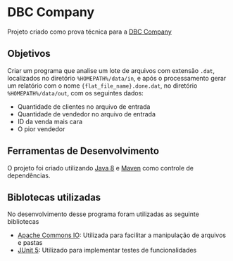 # DBC Company
Projeto criado como prova técnica para a [DBC Company](https://www.dbccompany.com.br/)

## Objetivos
Criar um programa que analise um lote de arquivos com extensão `.dat`, localizados no diretório `%HOMEPATH%/data/in`, e após o processamento
gerar um relatório com o nome `{flat_file_name}.done.dat`, no diretório `%HOMEPATH%/data/out`, com os seguintes dados:
- Quantidade de clientes no arquivo de entrada
- Quantidade de vendedor no arquivo de entrada
- ID da venda mais cara
- O pior vendedor

## Ferramentas de Desenvolvimento
O projeto foi criado utilizando [Java 8](https://www.oracle.com/java/technologies/java8.html) e [Maven](https://maven.apache.org/)
como controle de dependências.

## Biblotecas utilizadas
No desenvolvimento desse programa foram utilizadas as seguinte bibliotecas
- [Apache Commons IO](https://commons.apache.org/proper/commons-io/): Utilizada para facilitar a manipulação de arquivos e pastas
- [JUnit 5](https://junit.org): Utilizado para implementar testes de funcionalidades